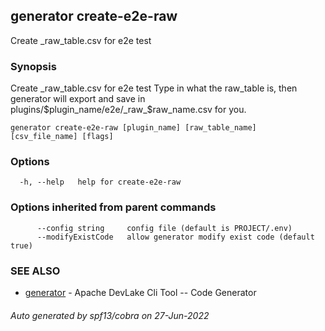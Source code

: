 ## generator create-e2e-raw

Create _raw_table.csv for e2e test

### Synopsis

Create _raw_table.csv for e2e test
Type in what the raw_table is, then generator will export and save in plugins/$plugin_name/e2e/_raw_$raw_name.csv for you.

```
generator create-e2e-raw [plugin_name] [raw_table_name] [csv_file_name] [flags]
```

### Options

```
  -h, --help   help for create-e2e-raw
```

### Options inherited from parent commands

```
      --config string     config file (default is PROJECT/.env)
      --modifyExistCode   allow generator modify exist code (default true)
```

### SEE ALSO

* [generator](generator.md)	 - Apache DevLake Cli Tool -- Code Generator

###### Auto generated by spf13/cobra on 27-Jun-2022
